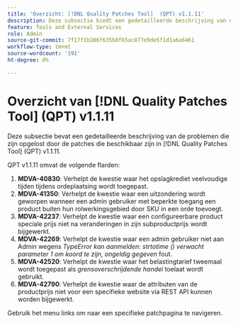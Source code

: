 ```yaml
---
title: 'Overzicht: [!DNL Quality Patches Tool]  (QPT) v1.1.11'
description: Deze subsectie biedt een gedetailleerde beschrijving van de problemen die zijn opgelost door de patches die beschikbaar zijn in  [!DNL Quality Patches Tool]  (QPT) v1.1.11.
feature: Tools and External Services
role: Admin
source-git-commit: 7f17f1b286f635b8f65ac877e9de5f1d1a6a6461
workflow-type: tm+mt
source-wordcount: '191'
ht-degree: 0%

---
```


# Overzicht van [!DNL Quality Patches Tool] (QPT) v1.1.11

Deze subsectie bevat een gedetailleerde beschrijving van de problemen die zijn opgelost door de patches die beschikbaar zijn in [!DNL Quality Patches Tool] (QPT) v1.1.11.

QPT v1.1.11 omvat de volgende flarden:

1. **MDVA-40830**: Verhelpt de kwestie waar het opslagkrediet veelvoudige tijden tijdens ordeplaatsing wordt toegepast.
1. **MDVA-41350**: Verhelpt de kwestie waar een uitzondering wordt geworpen wanneer een admin gebruiker met beperkte toegang een product buiten hun rolwerkingsgebied door SKU in een orde toevoegt.
1. **MDVA-42237**: Verhelpt de kwestie waar een configureerbare product speciale prijs niet na veranderingen in zijn subproductprijs wordt bijgewerkt.
1. **MDVA-42269**: Verhelpt de kwestie waar een admin gebruiker niet aan Admin wegens *TypeError kan aanmelden: strtotime () verwacht parameter 1 om koord te zijn, ongeldig gegeven* fout.
1. **MDVA-42520**: Verhelpt de kwestie waar het belastingtarief tweemaal wordt toegepast als *grensoverschrijdende handel* toelaat wordt gebruikt.
1. **MDVA-42790**: Verhelpt de kwestie waar de attributen van de productprijs niet voor een specifieke website via REST API kunnen worden bijgewerkt.

Gebruik het menu links om naar een specifieke patchpagina te navigeren.
